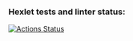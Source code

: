 ### Hexlet tests and linter status:
[![Actions Status](https://github.com/Mabby20/frontend-project-12/workflows/hexlet-check/badge.svg)](https://github.com/Mabby20/frontend-project-12/actions)